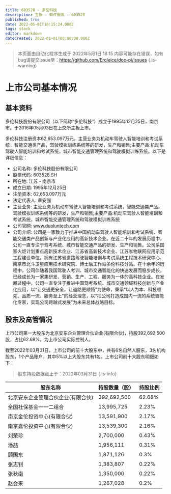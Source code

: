```yaml
---
title: 603528 - 多伦科技
description: 主板 - 软件服务 - 603528
published: true
date: 2022-05-01T18:15:24.000Z
tags: stock
editor: markdown
dateCreated: 2022-01-01T00:00:00.000Z
---
```


> 本页面由自动化程序生成于 2022年5月1日 18:15
> 内容可能存在错误，如有bug请提交issue至：https://github.com/Eroleice/doc-pi/issues
{.is-warning}

# 上市公司基本情况

## 基本资料

多伦科技股份有限公司（以下简称“多伦科技”）成立于1995年12月25日，南京市。于2016年05月03日在上交所主板上市。

多伦科技注册资本62,653.097万元，主营业务为机动车驾驶人智能培训和考试系统，智能交通类产品，驾驶模拟训练系统等的研发，生产和销售;主要产品:机动车驾驶人智能培训和考试系统，城市智能交通管理系统和驾驶模拟训练系统。以下是详细信息：

- 公司名称: 多伦科技股份有限公司
- 股票代码: 603528.SH
- 所在地: 江苏 - 南京市
- 成立日期: 1995年12月25日
- 注册资本: 62,653.097万元
- 法定代表人: 章安强
- 主营业务: 主营业务为机动车驾驶人智能培训和考试系统，智能交通类产品，驾驶模拟训练系统等的研发，生产和销售;主要产品:机动车驾驶人智能培训和考试系统，城市智能交通管理系统和驾驶模拟训练系统
- 公司官网: www.duoluntech.com
- 公司介绍: 公司是一家致力于推进中国机动车驾驶人智能培训和考试系统、智能交通类产品创新与产业化应用的高新技术企业。在近二十年的发展历程中，公司一直专注于驾考系统、城市智能交通产品的研发、生产和销售。公司系国家火炬计划重点高新技术企业、江苏省高新技术企业、江苏省物联网应用示范工程建设单位，拥有江苏省道路驾驶智能培训与考试系统工程技术研究中心、南京市北斗卫星应用技术研究院、博士后工作站多伦科技分站。在十余年的历程中，公司伴随着我国驾驶人考训、城市交通智能化的快速发展而稳步成长，已经成长为一家集研发、营销、生产、工程、服务为一体的高科技企业。在发展过程中，公司一直专注于推进中国驾考系统、城市交通领域科技创新与产业化应用，以“让交通更安全，让道路更顺畅”为使命，秉承“以人为本、科技领先、品质一流、服务至上”的经营理念，以“把公司打造成国内一流的系统智能化专家，实现公司跨越式发展”为未来总体战略目标。


## 股东及高管情况

上市公司第一大股东为北京安东企业管理合伙企业(有限合伙)，持股392,692,500股，占比62.68%，为上市公司实际控制人。

截至2022年03月31日，上市公司的前十大股东中，共有6名自然人股东，3名机构股东，1个产品账户，其中5%以上大股东共有1名。上市公司前十大股东明细如下：

> 股东持股数据截止于：2022年03月31日
{.is-info}

| 股东名称 | 持股数量（股） | 持股比例 |
| --- | --- | --- |
| 北京安东企业管理合伙企业(有限合伙) | 392,692,500 | 62.68% |
| 全国社保基金一一二组合 | 13,995,725 | 2.23% |
| 南京金伦投资中心(有限合伙) | 13,591,900 | 2.17% |
| 南京嘉伦投资中心(有限合伙) | 13,539,300 | 2.16% |
| 刘荣珍 | 2,700,000 | 0.43% |
| 潘喆 | 1,956,111 | 0.31% |
| 顾国东 | 1,871,126 | 0.3% |
| 张志钊 | 1,383,807 | 0.22% |
| 张秋南 | 1,350,000 | 0.22% |
| 赵会来 | 1,267,028 | 0.2% |




